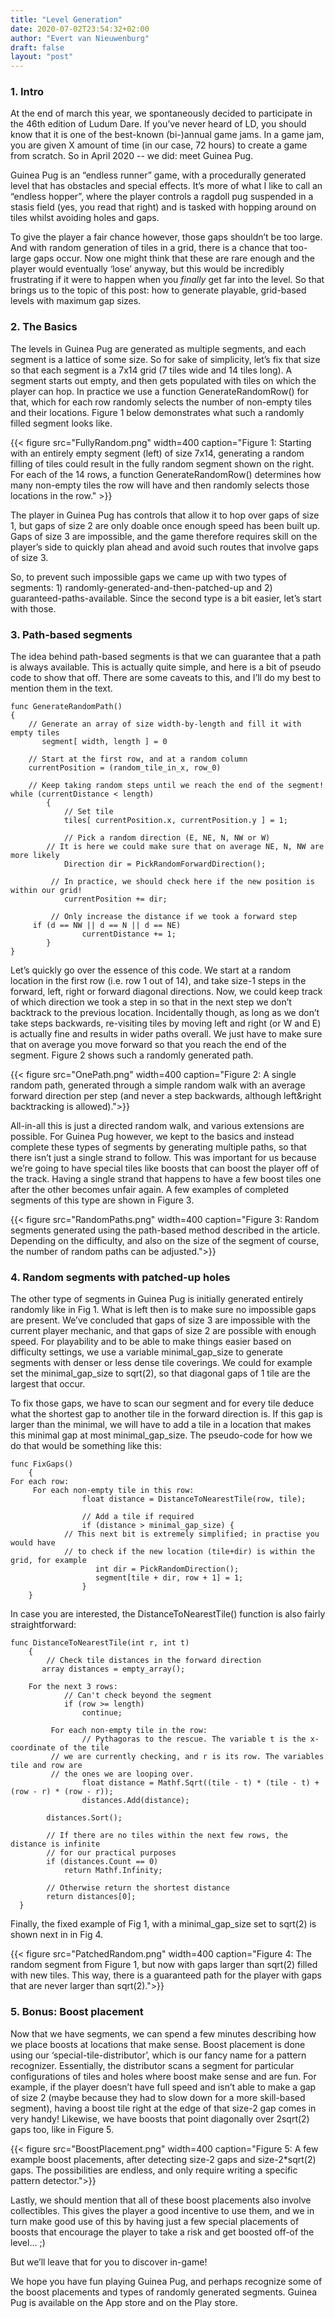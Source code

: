 ```yaml
---
title: "Level Generation"
date: 2020-07-02T23:54:32+02:00
author: "Evert van Nieuwenburg"
draft: false
layout: "post"
---
```


### 1\. Intro
At the end of march this year, we spontaneously decided to participate in the 46th edition of Ludum Dare. If you’ve never heard of LD, you should know that it is one of the best-known (bi-)annual game jams. In a game jam, you are given X amount of time (in our case, 72 hours) to create a game from scratch. So in April 2020 -- we did: meet Guinea Pug.

Guinea Pug is an “endless runner” game, with a procedurally generated level that has obstacles and special effects. It’s more of what I like to call an “endless hopper”, where the player controls a ragdoll pug suspended in a stasis field (yes, you read that right) and is tasked with hopping around on tiles whilst avoiding holes and gaps.

To give the player a fair chance however, those gaps shouldn’t be too large. And with random generation of tiles in a grid, there is a chance that too-large gaps occur. Now one might think that these are rare enough and the player would eventually ‘lose’ anyway, but this would be incredibly frustrating if it were to happen when you *finally* get far into the level. So that brings us to the topic of this post: how to generate playable, grid-based levels with maximum gap sizes.

### 2\. The Basics
The levels in Guinea Pug are generated as multiple segments, and each segment is a lattice of some size. So for sake of simplicity, let’s fix that size so that each segment is a 7x14 grid (7 tiles wide and 14 tiles long). A segment starts out empty, and then gets populated with tiles on which the player can hop. In practice we use a function GenerateRandomRow() for that, which for each row randomly selects the number of non-empty tiles and their locations. Figure 1 below demonstrates what such a randomly filled segment looks like.

{{< figure src="FullyRandom.png" width=400 caption="Figure 1: Starting with an entirely empty segment (left) of size 7x14, generating a random filling of tiles could result in the fully random segment shown on the right. For each of the 14 rows, a function GenerateRandomRow() determines how many non-empty tiles the row will have and then randomly selects those locations in the row." >}}


The player in Guinea Pug has controls that allow it to hop over gaps of size 1, but gaps of size 2 are only doable once enough speed has been built up. Gaps of size 3 are impossible, and the game therefore requires skill on the player’s side to quickly plan ahead and avoid such routes that involve gaps of size 3.

So, to prevent such impossible gaps we came up with two types of segments: 1) randomly-generated-and-then-patched-up and 2) guaranteed-paths-available. Since the second type is a bit easier, let’s start with those.

### 3\. Path-based segments
The idea behind path-based segments is that we can guarantee that a path is always available. This is actually quite simple, and here is a bit of pseudo code to show that off. There are some caveats to this, and I’ll do my best to mention them in the text.

```
func GenerateRandomPath()
{
	// Generate an array of size width-by-length and fill it with empty tiles
       segment[ width, length ] = 0

	// Start at the first row, and at a random column
	currentPosition = (random_tile_in_x, row_0)

	// Keep taking random steps until we reach the end of the segment!
while (currentDistance < length)
        {
            // Set tile
            tiles[ currentPosition.x, currentPosition.y ] = 1;

            // Pick a random direction (E, NE, N, NW or W)
	    // It is here we could make sure that on average NE, N, NW are more likely
            Direction dir = PickRandomForwardDirection();

	     // In practice, we should check here if the new position is within our grid!
            currentPosition += dir;

	     // Only increase the distance if we took a forward step
     if (d == NW || d == N || d == NE)
                currentDistance += 1;
        }
}
```

Let’s quickly go over the essence of this code. We start at a random location in the first row (i.e. row 1 out of 14), and take size-1 steps in the forward, left, right or forward diagonal directions. Now, we could keep track of which direction we took a step in so that in the next step we don’t backtrack to the previous location. Incidentally though, as long as we don’t take steps backwards, re-visiting tiles by moving left and right (or W and E) is actually fine and results in wider paths overall. We just have to make sure that on average you move forward so that you reach the end of the segment. Figure 2 shows such a randomly generated path.

{{< figure src="OnePath.png" width=400 caption="Figure 2: A single random path, generated through a simple random walk with an average forward direction per step (and never a step backwards, although left&right backtracking is allowed).">}}

All-in-all this is just a directed random walk, and various extensions are possible. For Guinea Pug however, we kept to the basics and instead complete these types of segments by generating multiple paths, so that there isn’t just a single strand to follow. This was important for us because we’re going to have special tiles like boosts that can boost the player off of the track. Having a single strand that happens to have a few boost tiles one after the other becomes unfair again. A few examples of completed segments of this type are shown in Figure 3.

{{< figure src="RandomPaths.png" width=400 caption="Figure 3: Random segments generated using the path-based method described in the article. Depending on the difficulty, and also on the size of the segment of course, the number of random paths can be adjusted.">}}

### 4\. Random segments with patched-up holes
The other type of segments in Guinea Pug is initially generated entirely randomly like in Fig 1. What is left then is to make sure no impossible gaps are present. We’ve concluded that gaps of size 3 are impossible with the current player mechanic, and that gaps of size 2 are possible with enough speed. For playability and to be able to make things easier based on difficulty settings, we use a variable minimal_gap_size to generate segments with denser or less dense tile coverings. We could for example set the minimal_gap_size to sqrt(2), so that diagonal gaps of 1 tile are the largest that occur.

To fix those gaps, we have to scan our segment and for every tile deduce what the shortest gap to another tile in the forward direction is. If this gap is larger than the minimal, we will have to add a tile in a location that makes this minimal gap at most minimal_gap_size. The pseudo-code for how we do that would be something like this:

```
func FixGaps()
    {
For each row:
     For each non-empty tile in this row:
                float distance = DistanceToNearestTile(row, tile);

                // Add a tile if required
                if (distance > minimal_gap_size) {
		    // This next bit is extremely simplified; in practise you would have
		    // to check if the new location (tile+dir) is within the grid, for example
                   int dir = PickRandomDirection();
                   segment[tile + dir, row + 1] = 1;
                }
    }
```

In case you are interested, the DistanceToNearestTile() function is also fairly straightforward:

```
func DistanceToNearestTile(int r, int t)
    {
        // Check tile distances in the forward direction
       array distances = empty_array();

	For the next 3 rows:
            // Can't check beyond the segment
            if (row >= length)
                continue;

	     For each non-empty tile in the row:
                // Pythagoras to the rescue. The variable t is the x-coordinate of the tile
		 // we are currently checking, and r is its row. The variables tile and row are
		 // the ones we are looping over.
                float distance = Mathf.Sqrt((tile - t) * (tile - t) + (row - r) * (row - r));
                distances.Add(distance);

        distances.Sort();

        // If there are no tiles within the next few rows, the distance is infinite
        // for our practical purposes
        if (distances.Count == 0)
            return Mathf.Infinity;

        // Otherwise return the shortest distance
        return distances[0];
  }
```

Finally, the fixed example of Fig 1, with a minimal_gap_size set to sqrt(2) is shown next in in Fig 4.

{{< figure src="PatchedRandom.png" width=400 caption="Figure 4: The random segment from Figure 1, but now with gaps larger than sqrt(2) filled with new tiles. This way, there is a guaranteed path for the player with gaps that are never larger than sqrt(2).">}}



### 5\. Bonus: Boost placement
Now that we have segments, we can spend a few minutes describing how we place boosts at locations that make sense. Boost placement is done using our ‘special-tile-distributor’, which is our fancy name for a pattern recognizer. Essentially, the distributor scans a segment for particular configurations of tiles and holes where boost make sense and are fun. For example, if the player doesn’t have full speed and isn’t able to make a gap of size 2 (maybe because they had to slow down for a more skill-based segment), having a boost tile right at the edge of that size-2 gap comes in very handy! Likewise, we have boosts that point diagonally over 2sqrt(2) gaps too, like in Figure 5.



{{< figure src="BoostPlacement.png" width=400 caption="Figure 5: A few example boost placements, after detecting size-2 gaps and size-2*sqrt(2) gaps. The possibilities are endless, and only require writing a specific pattern detector.">}}

Lastly, we should mention that all of these boost placements also involve collectibles. This gives the player a good incentive to use them, and we in turn make good use of this by having just a few special placements of boosts that encourage the player to take a risk and get boosted off-of the level… ;)

But we’ll leave that for you to discover in-game!

We hope you have fun playing Guinea Pug, and perhaps recognize some of the boost placements and types of randomly generated segments. Guinea Pug is available on the App store and on the Play store.
